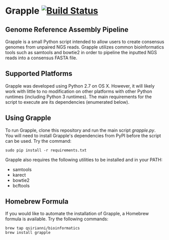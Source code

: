 Grapple [![Build Status](https://travis-ci.org/qsirianni/grapple.svg)](https://travis-ci.org/qsirianni/grapple)
===============================================================================================================

Genome Reference Assembly Pipeline
----------------------------------

Grapple is a small Python script intended to allow users to create consensus genomes from unpaired NGS reads.
Grapple utilizes common bioinformatics tools such as samtools and bowtie2 in order to pipeline the inputted NGS reads
into a consensus FASTA file.

Supported Platforms
-------------------

Grapple was developed using Python 2.7 on OS X. However, it will likely work with little to no modification on other
platforms with other Python runtimes (including Python 3 runtimes). The main requirements for the script to execute
are its dependencies (enumerated below).

Using Grapple
-------------

To run Grapple, clone this repository and run the main script *grapple.py*.
You will need to install Grapple's dependencies from PyPI before the script can be used. Try the command:

    sudo pip install -r requirements.txt

Grapple also requires the following utilities to be installed and in your PATH:

* samtools
* karect
* bowtie2
* bcftools

Homebrew Formula
----------------

If you would like to automate the installation of Grapple, a Homebrew formula is available. Try the following commands:

    brew tap qsirianni/bioinformatics
    brew install grapple
